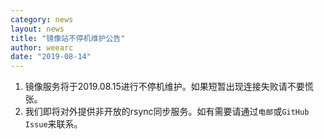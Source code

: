 ```yaml
---
category: news
layout: news
title: "镜像站不停机维护公告"
author: weearc
date: "2019-08-14"
---
```

1. 镜像服务将于2019.08.15进行不停机维护。如果短暂出现连接失败请不要慌张。
2. 我们即将对外提供非开放的rsync同步服务。如有需要请通过`电邮`或`GitHub Issue`来联系。
